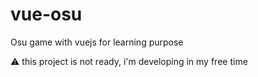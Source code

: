 # vue-osu

Osu game with vuejs for learning purpose

:warning: this project is not ready, i'm developing in my free time 